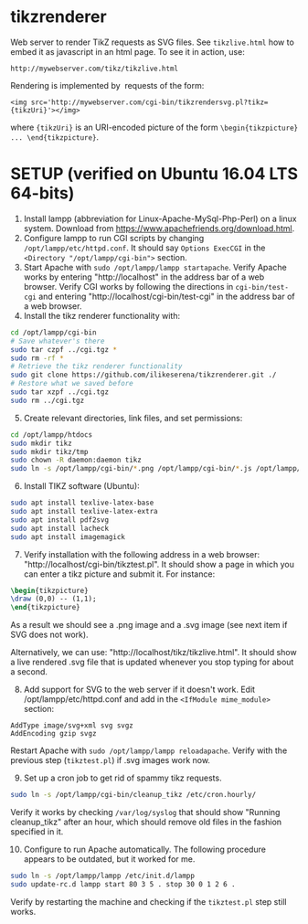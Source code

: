 # tikzrenderer

Web server to render TikZ requests as SVG files.
See `tikzlive.html` how to embed it as javascript in an html page.
To see it in action, use:
```http
http://mywebserver.com/tikz/tikzlive.html
```
Rendering is implemented by <img> requests of the form:
```http
<img src='http://mywebserver.com/cgi-bin/tikzrendersvg.pl?tikz={tikzUri}'></img>
```
where `{tikzUri}` is an URI-encoded picture of the form `\begin{tikzpicture} ... \end{tikzpicture}`.

# SETUP (verified on Ubuntu 16.04 LTS 64-bits)

1. Install lampp (abbreviation for Linux-Apache-MySql-Php-Perl) on a linux system.
   Download from https://www.apachefriends.org/download.html.
2. Configure lampp to run CGI scripts by changing `/opt/lampp/etc/httpd.conf`.
   It should say `Options ExecCGI` in the `<Directory "/opt/lampp/cgi-bin">` section.
3. Start Apache with `sudo /opt/lampp/lampp startapache`.
   Verify Apache works by entering "http://localhost" in the address bar of a web browser.
   Verify CGI works by following the directions in `cgi-bin/test-cgi`
   and entering "http://localhost/cgi-bin/test-cgi" in the address bar of a web browser.
4. Install the tikz renderer functionality with:

 ```bash
cd /opt/lampp/cgi-bin
# Save whatever's there
sudo tar czpf ../cgi.tgz *
sudo rm -rf *
# Retrieve the tikz renderer functionality
sudo git clone https://github.com/ilikeserena/tikzrenderer.git ./
# Restore what we saved before
sudo tar xzpf ../cgi.tgz
sudo rm ../cgi.tgz
```
5. Create relevant directories, link files, and set permissions:
 ```bash
cd /opt/lampp/htdocs
sudo mkdir tikz
sudo mkdir tikz/tmp
sudo chown -R daemon:daemon tikz
sudo ln -s /opt/lampp/cgi-bin/*.png /opt/lampp/cgi-bin/*.js /opt/lampp/cgi-bin/tikzlive.html /opt/lampp/htdocs/tikz/
```
6. Install TIKZ software (Ubuntu):

 ```bash
sudo apt install texlive-latex-base
sudo apt install texlive-latex-extra
sudo apt install pdf2svg
sudo apt install lacheck
sudo apt install imagemagick
```
7. Verify installation with the following address in a web browser:
   "http://localhost/cgi-bin/tikztest.pl".
   It should show a page in which you can enter a tikz picture and submit it.
   For instance:
 ```latex
\begin{tikzpicture}
\draw (0,0) -- (1,1);
\end{tikzpicture}
```
   As a result we should see a .png image and a .svg image (see next item if SVG does not work).

   Alternatively, we can use:
   "http://localhost/tikz/tikzlive.html".
   It should show a live rendered .svg file that is updated whenever you stop typing for about a second.
   
8. Add support for SVG to the web server if it doesn't work.
   Edit /opt/lampp/etc/httpd.conf and add in the `<IfModule mime_module>` section:
 ```text
AddType image/svg+xml svg svgz
AddEncoding gzip svgz
```
   Restart Apache with `sudo /opt/lampp/lampp reloadapache`.
   Verify with the previous step (`tikztest.pl`) if .svg images work now.
   
9. Set up a cron job to get rid of spammy tikz requests.
 ```bash
sudo ln -s /opt/lampp/cgi-bin/cleanup_tikz /etc/cron.hourly/
```
   Verify it works by checking `/var/log/syslog` that should show "Running cleanup_tikz" after an hour, which should remove old files in the fashion specified in it.
   
10. Configure to run Apache automatically.
    The following procedure appears to be outdated, but it worked for me.
 ```bash
sudo ln -s /opt/lampp/lampp /etc/init.d/lampp
sudo update-rc.d lampp start 80 3 5 . stop 30 0 1 2 6 .
```
   Verify by restarting the machine and checking if the `tikztest.pl` step still works.
